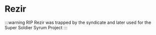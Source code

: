# Rezir

:::warning RIP
Rezir was trapped by the syndicate and later used for the Super Soldier Syrum Project
:::

